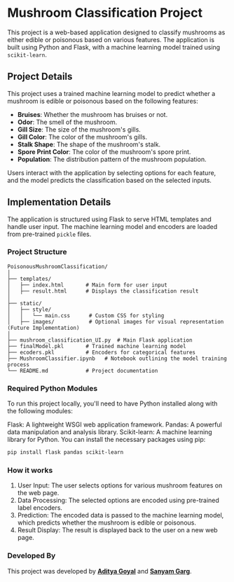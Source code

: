 # Mushroom Classification Project

This project is a web-based application designed to classify mushrooms as either edible or poisonous based on various features. The application is built using Python and Flask, with a machine learning model trained using `scikit-learn`.

## Project Details

This project uses a trained machine learning model to predict whether a mushroom is edible or poisonous based on the following features:

- **Bruises**: Whether the mushroom has bruises or not.
- **Odor**: The smell of the mushroom.
- **Gill Size**: The size of the mushroom's gills.
- **Gill Color**: The color of the mushroom's gills.
- **Stalk Shape**: The shape of the mushroom's stalk.
- **Spore Print Color**: The color of the mushroom's spore print.
- **Population**: The distribution pattern of the mushroom population.

Users interact with the application by selecting options for each feature, and the model predicts the classification based on the selected inputs.

## Implementation Details

The application is structured using Flask to serve HTML templates and handle user input. The machine learning model and encoders are loaded from pre-trained `pickle` files.

### Project Structure

```plaintext
PoisonousMushroomClassification/
│
├── templates/
│   ├── index.html       # Main form for user input
│   ├── result.html      # Displays the classification result
│
├── static/
│   ├── style/
│   │   └── main.css      # Custom CSS for styling
│   ├── images/           # Optional images for visual representation (Future Implementation)
│
├── mushroom_classification_UI.py  # Main Flask application
├── finalModel.pkl       # Trained machine learning model
├── ecoders.pkl          # Encoders for categorical features
├── MushroomClassifier.ipynb   # Notebook outlining the model training process
└── README.md            # Project documentation
```

### Required Python Modules
To run this project locally, you'll need to have Python installed along with the following modules:

Flask: A lightweight WSGI web application framework.
Pandas: A powerful data manipulation and analysis library.
Scikit-learn: A machine learning library for Python.
You can install the necessary packages using pip:

```bash
pip install flask pandas scikit-learn
```

### How it works

1. User Input: The user selects options for various mushroom features on the web page.
2. Data Processing: The selected options are encoded using pre-trained label encoders.
3. Prediction: The encoded data is passed to the machine learning model, which predicts whether the mushroom is edible or poisonous.
4. Result Display: The result is displayed back to the user on a new web page.

### Developed By

This project was developed by [**Aditya Goyal**](https://github.com/AdiistheGoat) and [**Sanyam Garg**](https://github.com/Sanyam-G).
